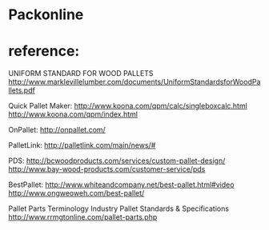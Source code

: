 # Packonline


# reference:
  UNIFORM STANDARD FOR WOOD PALLETS
  http://www.marklevillelumber.com/documents/UniformStandardsforWoodPallets.pdf


  Quick Pallet Maker:
  http://www.koona.com/qpm/calc/singleboxcalc.html
  http://www.koona.com/qpm/index.html
  
  OnPallet:
  http://onpallet.com/
  
  PalletLink:
  http://palletlink.com/main/news/#
  
  PDS:
  http://bcwoodproducts.com/services/custom-pallet-design/
  http://www.bay-wood-products.com/customer-service/pds
  
  BestPallet:
  http://www.whiteandcompany.net/best-pallet.html#video
  http://www.ongweoweh.com/best-pallet/
  
  Pallet Parts Terminology
  Industry Pallet Standards & Specifications
  http://www.rrmgtonline.com/pallet-parts.php
